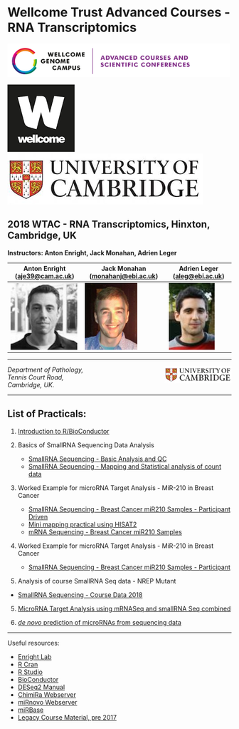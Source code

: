 Wellcome Trust Advanced Courses - RNA Transcriptomics
===============================
![WTAC](/images/acsc_logo.png)

![Wellcome](/images/wellcome_logo.png)
![Cambridge](/images/cambridge.jpg)

2018 WTAC - RNA Transcriptomics, Hinxton, Cambridge, UK
-------------------------------------------------------------------

**Instructors: Anton Enright, Jack Monahan, Adrien Leger**

|Anton Enright (aje39@cam.ac.uk) | Jack Monahan (monahanj@ebi.ac.uk) | Adrien Leger (aleg@ebi.ac.uk)|
|---------------------------|------------------------------------|------------------------------------|
|<img src="../images/anton.jpg" height="150">|<img src="../images/jack_picture.png" height="150">|<img src="../images/adrien.jpeg" height="150">|

***

<img src="../images/cambridge.jpg" align="right" width="150">

_Department of Pathology,  
Tennis Court Road,  
Cambridge, UK._  

***

List of Practicals:
------------------

1. [Introduction to R/BioConductor](Intro_R/Intro_R_Practical.md)

2. Basics of SmallRNA Sequencing Data Analysis
   * [SmallRNA Sequencing - Basic Analysis and QC](small_RNA_seq/Practical_1/Practical_1.md)
   * [SmallRNA Sequencing - Mapping and Statistical analysis of count data](small_RNA_seq/Practical_2/Practical_2.md)

3. Worked Example for microRNA Target Analysis - MiR-210 in Breast Cancer
   * [SmallRNA Sequencing - Breast Cancer miR210 Samples - Participant Driven](miR_210_Experiment/small_RNASeq/small_RNASeq.md)
   * [Mini mapping practical using HISAT2](miR_210_Experiment/mini_mapping/)
   * [mRNA Sequencing - Breast Cancer miR210 Samples](miR_210_Experiment/mRNA_Seq/mRNA_Seq.md)
   
4. Worked Example for microRNA Target Analysis - MiR-210 in Breast Cancer
   * [SmallRNA Sequencing - Breast Cancer miR210 Samples - Participant](.)
   
4.  Analysis of course SmallRNA Seq data - NREP Mutant
   * [SmallRNA Sequencing - Course Data 2018](course_smallrna_seq/course_smallrna.md)

5.  [MicroRNA Target Analysis using mRNASeq and smallRNA Seq combined](Sylamer_microRNA_targets)

6.  [_de novo_ prediction of microRNAs from sequencing data](mirnovo)

***

Useful resources:

* [Enright Lab](http://www.ebi.ac.uk/research/enright)
* [R Cran](https://cran.r-project.org/)
* [R Studio](http://www.rstudio.com/)
* [BioConductor](http://www.bioconductor.org)
* [DESeq2 Manual](http://bioconductor.org/packages/release/bioc/html/DESeq2.html)
* [ChimiRa Webserver](http://wwwdev.ebi.ac.uk/enright-dev/chimira/)
* [miRnovo Webserver](http://wwwdev.ebi.ac.uk/enright-dev/mirnovo/)
* [miRBase](http://www.mirbase.org)
* [Legacy Course Material, pre 2017](http://wwwdev.ebi.ac.uk/enright-srv/courses)
